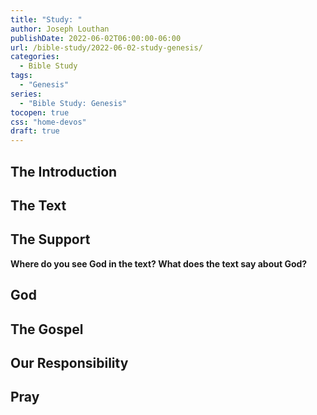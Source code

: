```yaml
---
title: "Study: "
author: Joseph Louthan
publishDate: 2022-06-02T06:00:00-06:00
url: /bible-study/2022-06-02-study-genesis/
categories:
  - Bible Study
tags:
  - "Genesis"
series:
  - "Bible Study: Genesis"
tocopen: true
css: "home-devos"
draft: true
---
```

## The Introduction

## The Text

## The Support

<div style="page-break-after: always;"></div>

**Where do you see God in the text? What does the text say about God?**

## God




## The Gospel

## Our Responsibility

## Pray

<div style="font-variant: small-caps;">

</div>
&nbsp;


